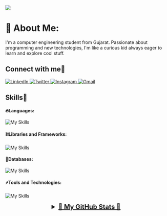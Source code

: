 [![](https://visitcount.itsvg.in/api?id=ayush2004patel&icon=0&color=0)](https://visitcount.itsvg.in)

# 💫 About Me:
I'm a computer engineering student from Gujarat. Passionate about programming and new technologies, I'm like a curious kid always eager to learn and explore cool stuff.


<!-- Socials Links -->
<h2 align="left">Connect with me🤝</h2>
<div align="left">
  <a href="https://www.linkedin.com/in/ayush-patel2004/" target="_blank">
    <img alt="LinkedIn" src="https://img.shields.io/badge/linkedin-%230077B5.svg?style=for-the-badge&logo=linkedin&logoColor=white"/>
  </a>
  <a href="https://x.com/AyushPatel20_04" target="_blank">
    <img alt="Twitter" src="https://img.shields.io/badge/Twitter-%231DA1F2.svg?style=for-the-badge&logo=Twitter&logoColor=white"/>
  </a>
  <a href="https://www.instagram.com/ayushpatel20_04/" target="_blank">
    <img alt="Instagram" src="https://img.shields.io/badge/Instagram-%23E4405F.svg?style=for-the-badge&logo=Instagram&logoColor=white"/>
  </a>
  <a href="mailto:ayushpatel4021@gmail.com" target="_blank">
    <img alt="Gmail" src="https://img.shields.io/badge/Gmail-D14836?style=for-the-badge&logo=gmail&logoColor=white"/>
  </a>
</div>

<!-- Skills Section -->
<h2 align="left">Skills🚀</h2>

<!-- Languages -->
#### 🔥Languages:

![My Skills](https://skillicons.dev/icons?i=html,css,java,js,ts,&theme=dark)

<!-- Libraries and Frameworks -->
#### ⛓️Libraries and Frameworks:

![My Skills](https://skillicons.dev/icons?i=nextjs,react,redux,nodejs,express,vite,tailwind,bootstrap,&theme=dark&perline=5)

<!-- Databases -->
#### 🧵Databases:

![My Skills](https://skillicons.dev/icons?i=mongodb,mysql,&theme=dark&perline=5)

<!-- Tools and Technologies -->
#### ⚡️Tools and Technologies:

![My Skills](https://skillicons.dev/icons?i=git,github,postman,npm,netlify,vercel,appwrite,powershell,vscode,&theme=dark&perline=5)

<!-- GitHub Stats -->
<details>
    <summary style="font-size: 20px; font-weight: bold; text-align: center; cursor: pointer;">
        <u>🌟 My GitHub Stats 🌟</u>
    </summary>
    <p align="center">
        <img width="48%" src="https://github-readme-stats.vercel.app/api?username=ayush2004patel&&show_icons=true&theme=tokyonight" alt="GitHub Stats" />
        <img width="48%" src="https://github-readme-streak-stats.herokuapp.com/?user=ayush2004patel&theme=tokyonight" alt="GitHub Streak" />
    </p>
</details>

